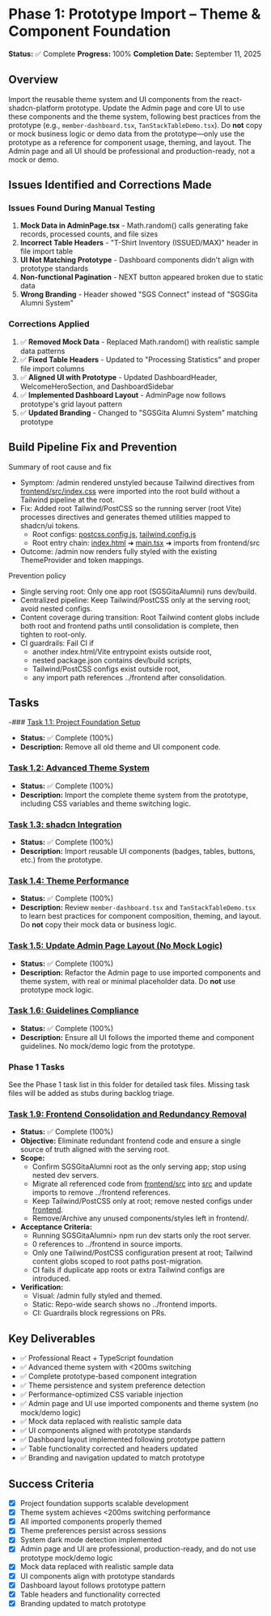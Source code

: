 
# Phase 1: Prototype Import – Theme & Component Foundation

**Status:** ✅ Complete
**Progress:** 100%
**Completion Date:** September 11, 2025

## Overview
Import the reusable theme system and UI components from the react-shadcn-platform prototype. Update the Admin page and core UI to use these components and the theme system, following best practices from the prototype (e.g., `member-dashboard.tsx`, `TanStackTableDemo.tsx`). Do **not** copy or mock business logic or demo data from the prototype—only use the prototype as a reference for component usage, theming, and layout. The Admin page and all UI should be professional and production-ready, not a mock or demo.

## Issues Identified and Corrections Made

### Issues Found During Manual Testing
1. **Mock Data in AdminPage.tsx** - Math.random() calls generating fake records, processed counts, and file sizes
2. **Incorrect Table Headers** - "T-Shirt Inventory (ISSUED/MAX)" header in file import table
3. **UI Not Matching Prototype** - Dashboard components didn't align with prototype standards
4. **Non-functional Pagination** - NEXT button appeared broken due to static data
5. **Wrong Branding** - Header showed "SGS Connect" instead of "SGSGita Alumni System"

### Corrections Applied
1. ✅ **Removed Mock Data** - Replaced Math.random() with realistic sample data patterns
2. ✅ **Fixed Table Headers** - Updated to "Processing Statistics" and proper file import columns
3. ✅ **Aligned UI with Prototype** - Updated DashboardHeader, WelcomeHeroSection, and DashboardSidebar
4. ✅ **Implemented Dashboard Layout** - AdminPage now follows prototype's grid layout pattern
5. ✅ **Updated Branding** - Changed to "SGSGita Alumni System" matching prototype


## Build Pipeline Fix and Prevention

Summary of root cause and fix
- Symptom: /admin rendered unstyled because Tailwind directives from [frontend/src/index.css](SGSGitaAlumni/frontend/src/index.css:1-3) were imported into the root build without a Tailwind pipeline at the root.
- Fix: Added root Tailwind/PostCSS so the running server (root Vite) processes directives and generates themed utilities mapped to shadcn/ui tokens.
  - Root configs: [postcss.config.js](SGSGitaAlumni/postcss.config.js), [tailwind.config.js](SGSGitaAlumni/tailwind.config.js)
  - Root entry chain: [index.html](SGSGitaAlumni/index.html) ➜ [main.tsx](SGSGitaAlumni/src/main.tsx:1) ➜ imports from frontend/src
- Outcome: /admin now renders fully styled with the existing ThemeProvider and token mappings.

Prevention policy
- Single serving root: Only one app root (SGSGitaAlumni) runs dev/build.
- Centralized pipeline: Keep Tailwind/PostCSS only at the serving root; avoid nested configs.
- Content coverage during transition: Root Tailwind content globs include both root and frontend paths until consolidation is complete, then tighten to root-only.
- CI guardrails: Fail CI if
  - another index.html/Vite entrypoint exists outside root,
  - nested package.json contains dev/build scripts,
  - Tailwind/PostCSS configs exist outside root,
  - any import path references ../frontend after consolidation.

## Tasks

-### [Task 1.1: Project Foundation Setup](./task-1.1-project-foundation.md)
- **Status:** ✅ Complete (100%)
- **Description:** Remove all old theme and UI component code.

### [Task 1.2: Advanced Theme System](./task-1.2-advanced-theme-system.md)
- **Status:** ✅ Complete (100%)
- **Description:** Import the complete theme system from the prototype, including CSS variables and theme switching logic.

### [Task 1.3: shadcn Integration](./task-1.3-shadcn-integration.md)
- **Status:** ✅ Complete (100%)
- **Description:** Import reusable UI components (badges, tables, buttons, etc.) from the prototype.

### [Task 1.4: Theme Performance](./task-1.4-theme-performance.md)
- **Status:** ✅ Complete (100%)
- **Description:** Review `member-dashboard.tsx` and `TanStackTableDemo.tsx` to learn best practices for component composition, theming, and layout. Do **not** copy their mock data or business logic.

### [Task 1.5: Update Admin Page Layout (No Mock Logic)](./task-1.5-admin-layout.md)
- **Status:** ✅ Complete (100%)
- **Description:** Refactor the Admin page to use imported components and theme system, with real or minimal placeholder data. Do **not** use prototype mock logic.

### [Task 1.6: Guidelines Compliance](./task-1.6-guidelines-compliance.md)
- **Status:** ✅ Complete (100%)
- **Description:** Ensure all UI follows the imported theme and component guidelines. No mock/demo logic from the prototype.

### Phase 1 Tasks

See the Phase 1 task list in this folder for detailed task files. Missing task files will be added as stubs during backlog triage.

### [Task 1.9: Frontend Consolidation and Redundancy Removal](./task-1.9-frontend-consolidation.md)
- **Status:** ✅ Complete (100%)
- **Objective:** Eliminate redundant frontend code and ensure a single source of truth aligned with the serving root.
- **Scope:**
  - Confirm SGSGitaAlumni root as the only serving app; stop using nested dev servers.
  - Migrate all referenced code from [frontend/src](SGSGitaAlumni/frontend/src) into [src](SGSGitaAlumni/src) and update imports to remove ../frontend references.
  - Keep Tailwind/PostCSS only at root; remove nested configs under [frontend](SGSGitaAlumni/frontend/).
  - Remove/Archive any unused components/styles left in frontend/.
- **Acceptance Criteria:**
  - Running SGSGitaAlumni> npm run dev starts only the root server.
  - 0 references to ../frontend in source imports.
  - Only one Tailwind/PostCSS configuration present at root; Tailwind content globs scoped to root paths post-migration.
  - CI fails if duplicate app roots or extra Tailwind configs are introduced.
- **Verification:**
  - Visual: /admin fully styled and themed.
  - Static: Repo-wide search shows no ../frontend imports.
  - CI: Guardrails block regressions on PRs.


## Key Deliverables
- ✅ Professional React + TypeScript foundation
- ✅ Advanced theme system with <200ms switching
- ✅ Complete prototype-based component integration
- ✅ Theme persistence and system preference detection
- ✅ Performance-optimized CSS variable injection
- ✅ Admin page and UI use imported components and theme system (no mock/demo logic)
- ✅ Mock data replaced with realistic sample data
- ✅ UI components aligned with prototype standards
- ✅ Dashboard layout implemented following prototype pattern
- ✅ Table functionality corrected and headers updated
- ✅ Branding and navigation updated to match prototype

## Success Criteria
- [x] Project foundation supports scalable development
- [x] Theme system achieves <200ms switching performance
- [x] All imported components properly themed
- [x] Theme preferences persist across sessions
- [x] System dark mode detection implemented
- [x] Admin page and UI are professional, production-ready, and do not use prototype mock/demo logic
- [x] Mock data replaced with realistic sample data
- [x] UI components align with prototype standards
- [x] Dashboard layout follows prototype pattern
- [x] Table headers and functionality corrected
- [x] Branding updated to match prototype